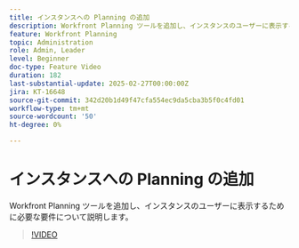 ```yaml
---
title: インスタンスへの Planning の追加
description: Workfront Planning ツールを追加し、インスタンスのユーザーに表示するために必要な要件について説明します。
feature: Workfront Planning
topic: Administration
role: Admin, Leader
level: Beginner
doc-type: Feature Video
duration: 182
last-substantial-update: 2025-02-27T00:00:00Z
jira: KT-16648
source-git-commit: 342d20b1d49f47cfa554ec9da5cba3b5f0c4fd01
workflow-type: tm+mt
source-wordcount: '50'
ht-degree: 0%

---
```



# インスタンスへの Planning の追加

Workfront Planning ツールを追加し、インスタンスのユーザーに表示するために必要な要件について説明します。

>[!VIDEO](https://video.tv.adobe.com/v/3447930/?learn=on&enablevpops)
